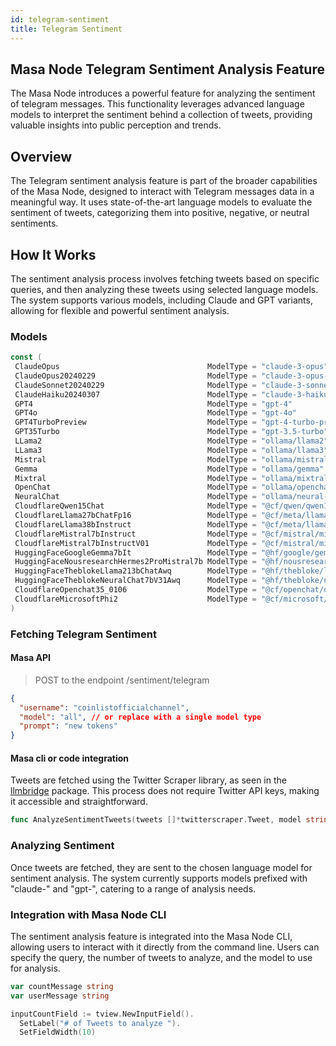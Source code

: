 ```yaml
---
id: telegram-sentiment
title: Telegram Sentiment
---
```


## Masa Node Telegram Sentiment Analysis Feature

The Masa Node introduces a powerful feature for analyzing the sentiment of telegram messages. This functionality leverages advanced language models to interpret the sentiment behind a collection of tweets, providing valuable insights into public perception and trends.

## Overview

The Telegram sentiment analysis feature is part of the broader capabilities of the Masa Node, designed to interact with Telegram messages data in a meaningful way. It uses state-of-the-art language models to evaluate the sentiment of tweets, categorizing them into positive, negative, or neutral sentiments.

## How It Works

The sentiment analysis process involves fetching tweets based on specific queries, and then analyzing these tweets using selected language models. The system supports various models, including Claude and GPT variants, allowing for flexible and powerful sentiment analysis.

### Models

```go
const (
 ClaudeOpus                                 ModelType = "claude-3-opus"
 ClaudeOpus20240229                         ModelType = "claude-3-opus-20240229"
 ClaudeSonnet20240229                       ModelType = "claude-3-sonnet-20240229"
 ClaudeHaiku20240307                        ModelType = "claude-3-haiku-20240307"
 GPT4                                       ModelType = "gpt-4"
 GPT4o                                      ModelType = "gpt-4o"
 GPT4TurboPreview                           ModelType = "gpt-4-turbo-preview"
 GPT35Turbo                                 ModelType = "gpt-3.5-turbo"
 LLama2                                     ModelType = "ollama/llama2"
 LLama3                                     ModelType = "ollama/llama3"
 Mistral                                    ModelType = "ollama/mistral"
 Gemma                                      ModelType = "ollama/gemma"
 Mixtral                                    ModelType = "ollama/mixtral"
 OpenChat                                   ModelType = "ollama/openchat"
 NeuralChat                                 ModelType = "ollama/neural-chat"
 CloudflareQwen15Chat                       ModelType = "@cf/qwen/qwen1.5-0.5b-chat"
 CloudflareLlama27bChatFp16                 ModelType = "@cf/meta/llama-2-7b-chat-fp16"
 CloudflareLlama38bInstruct                 ModelType = "@cf/meta/llama-3-8b-instruct"
 CloudflareMistral7bInstruct                ModelType = "@cf/mistral/mistral-7b-instruct"
 CloudflareMistral7bInstructV01             ModelType = "@cf/mistral/mistral-7b-instruct-v0.1"
 HuggingFaceGoogleGemma7bIt                 ModelType = "@hf/google/gemma-7b-it"
 HuggingFaceNousresearchHermes2ProMistral7b ModelType = "@hf/nousresearch/hermes-2-pro-mistral-7b"
 HuggingFaceTheblokeLlama213bChatAwq        ModelType = "@hf/thebloke/llama-2-13b-chat-awq"
 HuggingFaceTheblokeNeuralChat7bV31Awq      ModelType = "@hf/thebloke/neural-chat-7b-v3-1-awq"
 CloudflareOpenchat35_0106                  ModelType = "@cf/openchat/openchat-3.5-0106"
 CloudflareMicrosoftPhi2                    ModelType = "@cf/microsoft/phi-2"
)
```

### Fetching Telegram Sentiment

#### Masa API

> POST to the endpoint /sentiment/telegram

```json
{
  "username": "coinlistofficialchannel",
  "model": "all", // or replace with a single model type
  "prompt": "new tokens"
}
```

#### Masa cli or code integration

Tweets are fetched using the Twitter Scraper library, as seen in the [llmbridge](file:///Users/john/Projects/masa/masa-oracle/pkg/llmbridge/sentiment_twitter.go#1%2C9-1%2C9) package. This process does not require Twitter API keys, making it accessible and straightforward.

```go
func AnalyzeSentimentTweets(tweets []*twitterscraper.Tweet, model string) (string, string, error) { ... }
```

### Analyzing Sentiment

Once tweets are fetched, they are sent to the chosen language model for sentiment analysis. The system currently supports models prefixed with "claude-" and "gpt-", catering to a range of analysis needs.

### Integration with Masa Node CLI

The sentiment analysis feature is integrated into the Masa Node CLI, allowing users to interact with it directly from the command line. Users can specify the query, the number of tweets to analyze, and the model to use for analysis.

```go
var countMessage string
var userMessage string

inputCountField := tview.NewInputField().
  SetLabel("# of Tweets to analyze ").
  SetFieldWidth(10)
```
